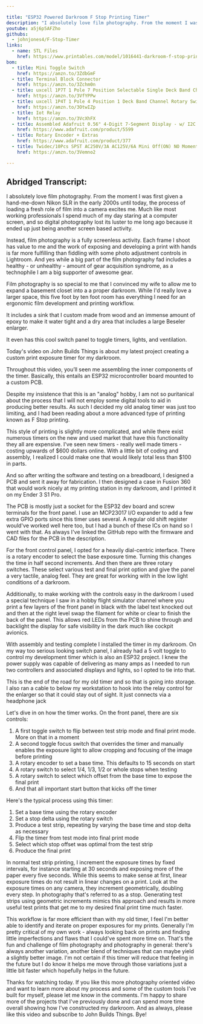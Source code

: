 ```yaml
---

title: "ESP32 Powered Darkroom F Stop Printing Timer"
description: "I absolutely love film photography. From the moment I was first given a hand-me-down Nikon SLR in the early 2000s until today, the process of loading a fresh role of film into a camera excites me. Much like most working professionals I spend much of my day staring at a computer screen, and so digital photography lost its luster to me long ago because it ended up just being another screen based activity. Today's video on John Builds Things is about my latest project creating a custom print exposure timer for my darkroom. "
youtube: a5j6p5AFZho
githubs:
  - johnjones4/F-Stop-Timer
links:
  - name: STL Files
    href: https://www.printables.com/model/1016441-darkroom-f-stop-printing-timer-enclosure-and-contr
bom:
  - title: Mini Toggle Switch
    href: https://amzn.to/3ZdbGmF
  - title: Terminal Block Connector
    href: https://amzn.to/3Zchm0n
  - title: uxcell 1P7T 1 Pole 7 Position Selectable Single Deck Band Channel Rotary Switch Selector
    href: https://amzn.to/3VfYPPw
  - title: uxcell 1P4T 1 Pole 4 Position 1 Deck Band Channel Rotary Switch Selector with Knob
    href: https://amzn.to/3OtwIZp
  - title: Iot Relay
    href: https://amzn.to/3VcXhFX
  - title: Assembled Adafruit 0.56" 4-Digit 7-Segment Display - w/ I2C Backpack STEMMA QT - Red
    href: https://www.adafruit.com/product/5599
  - title: Rotary Encoder + Extras
    href: https://www.adafruit.com/product/377
  - title: Twidec/10Pcs SPST AC250V/3A AC125V/6A Mini Off(ON) NO Momentary Push Button Switch 5 Colour R13-507-5C
    href: https://amzn.to/3Vemno2

---
```


## Abridged Transcript:

I absolutely love film photography. From the moment I was first given a hand-me-down Nikon SLR in the early 2000s until today, the process of loading a fresh role of film into a camera excites me. Much like most working professionals I spend much of my day staring at a computer screen, and so digital photography lost its luster to me long ago because it ended up just being another screen based activity. 

Instead, film photography is a fully screenless activity. Each frame I shoot has value to me and the work of exposing and developing a print with hands is far more fulfilling than fiddling with some photo adjustment controls in Lightroom. And yes while a big part of the film photography fad includes a healthy - or unhealthy - amount of gear acquisition syndrome, as a technophile I am a big supporter of awesome gear. 

Film photography is so special to me that I convinced my wife to allow me to expand a basement closet into a a proper darkroom. While I'd really love a larger space, this five foot by ten foot room has everything I need for an ergonomic film development and printing workflow. 

It includes a sink that I custom made from wood and an immense amount of epoxy to make it water tight and a dry area that includes a large Beseler enlarger. 

It even has this cool switch panel to toggle timers, lights, and ventilation. 

Today's video on John Builds Things is about my latest project creating a custom print exposure timer for my darkroom. 

Throughout this video, you’ll seen me assembling the inner components of the timer. Basically, this entails an ESP32 microcontroller board mounted to a custom PCB. 

Despite my insistence that this is an "analog" hobby, I am not so puritanical about the process that I will not employ some digital tools to aid in producing better results. As such I decided my old analog timer was just too limiting, and I had been reading about a more advanced type of printing known as F Stop printing.

This style of printing is slightly more complicated, and while there exist numerous timers on the new and used market that have this functionality they all are expensive. I've seen new timers - really well made timers - costing upwards of $600 dollars online. With a little bit of coding and assembly, I realized I could make one that would likely total less than $100 in parts.

And so after writing the software and testing on a breadboard, I designed a PCB and sent it away for fabrication. I then designed a case in Fusion 360 that would work nicely at my printing station in my darkroom, and I printed it on my Ender 3 S1 Pro.

The PCB is mostly just a socket for the ESP32 dev board and screw terminals for the front panel. I use an MCP23017 I/O expander to add a few extra GPIO ports since this timer uses several. A regular old shift register would've worked well here too, but I had a bunch of these ICs on hand so I went with that. As always I've linked the GitHub repo with the firmware and CAD files for the PCB in the description.

For the front control panel, I opted for a heavily dial-centric interface. There is a rotary encoder to select the base exposure time. Turning this changes the time in half second increments. And then there are three rotary switches. These select various test and final print option and give the panel a very tactile, analog feel. They are great for working with in the low light conditions of a darkroom.

Additionally, to make working with the controls easy in the darkroom I used a special technique I saw in a hobby flight simulator channel where you print a few layers of the front panel in black with the label text knocked out and then at the right level swap the filament for white or clear to finish the back of the panel. This allows red LEDs from the PCB to shine through and backlight the display for safe visibility in the dark much like cockpit avionics.

With assembly and testing complete I installed the timer in my darkroom. On my way too serious looking switch panel, I already had a 5 volt toggle to control my development timer which is also an ESP32 project. I knew the power supply was capable of delivering as many amps as I needed to run two controllers and associated displays and lights, so I opted to tie into that. 

This is the end of the road for my old timer and so that is going into storage. I also ran a cable to below my workstation to hook into the relay control for the enlarger so that it could stay out of sight. It just connects via a headphone jack

Let's dive in on how the timer works. On the front panel, there are six controls:

1. A first toggle switch to flip between test strip mode and final print mode. More on that in a moment
2. A second toggle focus switch that overrides the timer and manually enables the exposure light to allow cropping and focusing of the image before printing
3. A rotary encoder to set a base time. This defaults to 15 seconds on start
4. A rotary switch to select 1/4, 1/3, 1/2 or whole stops when testing
5. A rotary switch to select which offset from the base time to expose the final print
6. And that all important start button that kicks off the timer

Here's the typical process using this timer:

1. Set a base time using the rotary encoder
2. Set a stop delta using the rotary switch
3. Produce a test strip, repeating by varying the base time and stop delta as necessary
4. Flip the timer from test mode into final print mode
5. Select which stop offset was optimal from the test strip 
6. Produce the final print

In normal test strip printing, I increment the exposure times by fixed intervals, for instance starting at 30 seconds and exposing more of the paper every five seconds. While this seems to make sense at first, linear exposure times do not result in linear changes on a print. Look at the exposure times on any camera, they increment geometrically, doubling every step. In photography that's referred to as a stop. Generating test strips using geometric increments mimics this approach and results in more useful test prints that get me to my desired final print time much faster.

This workflow is far more efficient than with my old timer, I feel I'm better able to identify and iterate on proper exposures for my prints. Generally I'm pretty critical of my own work - always looking back on prints and finding little imperfections and flaws that I could've spent more time on. That's the fun and challenge of film photography and photography in general: there's always another variation, another blend of techniques that can maybe yield a slightly better image. I'm not certain if this timer will reduce that feeling in the future but I do know it helps me move through those variations just a little bit faster which hopefully helps in the future.

Thanks for watching today. If you like this more photography oriented video and want to learn more about my process and some of the custom tools I've built for myself, please let me know in the comments. I'm happy to share more of the projects that I've previously done and can spend more time overall showing how I've constructed my darkroom. And as always, please like this video and subscribe to John Builds Things. Bye!
